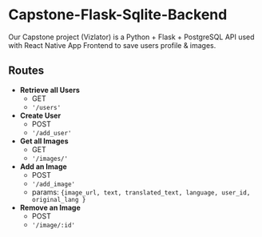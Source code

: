 # Capstone-Flask-Sqlite-Backend

Our Capstone project (Vizlator) is a Python + Flask + PostgreSQL API used with React Native App Frontend to save users profile & images.

## Routes

- **Retrieve all Users**
  - GET
  - `'/users'`
- **Create User**
  - POST
  - `'/add_user'`
- **Get all Images**
  - GET
  - `'/images/'`
- **Add an Image**
  - POST
  - `'/add_image'`
  - params: `{image_url, text, translated_text, language, user_id, original_lang }`
- **Remove an Image**
  - POST
  - `'/image/:id'`
 
